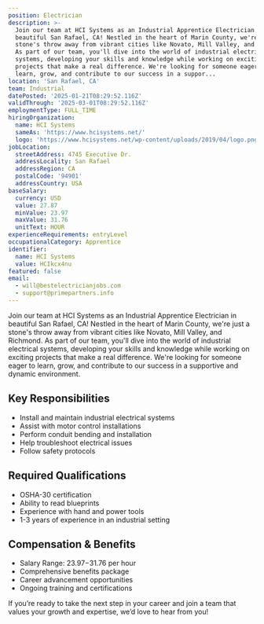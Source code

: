 ```yaml
---
position: Electrician
description: >-
  Join our team at HCI Systems as an Industrial Apprentice Electrician in
  beautiful San Rafael, CA! Nestled in the heart of Marin County, we're just a
  stone's throw away from vibrant cities like Novato, Mill Valley, and Richmond.
  As part of our team, you'll dive into the world of industrial electrical
  systems, developing your skills and knowledge while working on exciting
  projects that make a real difference. We're looking for someone eager to
  learn, grow, and contribute to our success in a suppor...
location: 'San Rafael, CA'
team: Industrial
datePosted: '2025-01-21T08:29:52.116Z'
validThrough: '2025-03-01T08:29:52.116Z'
employmentType: FULL_TIME
hiringOrganization:
  name: HCI Systems
  sameAs: 'https://www.hcisystems.net/'
  logo: 'https://www.hcisystems.net/wp-content/uploads/2019/04/logo.png'
jobLocation:
  streetAddress: 4745 Executive Dr.
  addressLocality: San Rafael
  addressRegion: CA
  postalCode: '94901'
  addressCountry: USA
baseSalary:
  currency: USD
  value: 27.87
  minValue: 23.97
  maxValue: 31.76
  unitText: HOUR
experienceRequirements: entryLevel
occupationalCategory: Apprentice
identifier:
  name: HCI Systems
  value: HCIkcx4nu
featured: false
email:
  - will@bestelectricianjobs.com
  - support@primepartners.info
---
```




Join our team at HCI Systems as an Industrial Apprentice Electrician in beautiful San Rafael, CA! Nestled in the heart of Marin County, we're just a stone's throw away from vibrant cities like Novato, Mill Valley, and Richmond. As part of our team, you'll dive into the world of industrial electrical systems, developing your skills and knowledge while working on exciting projects that make a real difference. We're looking for someone eager to learn, grow, and contribute to our success in a supportive and dynamic environment.

## Key Responsibilities
- Install and maintain industrial electrical systems
- Assist with motor control installations
- Perform conduit bending and installation
- Help troubleshoot electrical issues
- Follow safety protocols

## Required Qualifications
- OSHA-30 certification
- Ability to read blueprints
- Experience with hand and power tools
- 1-3 years of experience in an industrial setting

## Compensation & Benefits
- Salary Range: $23.97-$31.76 per hour
- Comprehensive benefits package
- Career advancement opportunities
- Ongoing training and certifications

If you’re ready to take the next step in your career and join a team that values your growth and expertise, we’d love to hear from you!
